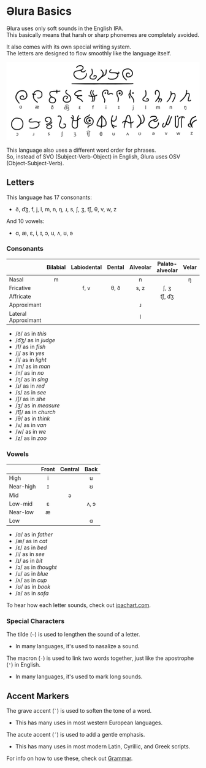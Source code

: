 # Əlura Basics
Əlura uses only soft sounds in the English IPA. <br>
This basically means that harsh or sharp phonemes are completely avoided.

It also comes with its own special writing system. <br>
The letters are designed to flow smoothly like the language itself.

![](https://github.com/Joalor64GH/alura/blob/main/alura.png?raw=true)

This language also uses a different word order for phrases. <br>
So, instead of SVO (Subject-Verb-Object) in English, Əlura uses OSV (Object-Subject-Verb). <!-- okay yoda -->

## Letters
This language has 17 consonants:
* ð, d͡ʒ, f, j, l, m, n, ŋ, ɹ, s, ʃ, ʒ, t͡ʃ, θ, v, w, z

And 10 vowels:
* ɑ, æ, ɛ, i, ɪ, ɔ, u, ʌ, ʊ, ə

### Consonants
|                     | Bilabial | Labiodental | Dental | Alveolar | Palato-alveolar | Velar | Labial-velar | Palatal |
| :------------------ | :------: | :---------: | :----: | :------: | :-------------: | :---: | :----------: | :-----: |
| Nasal               | m        |             |        | n        |                 | ŋ     |              |         |
| Fricative           |          | f, v        | θ, ð   | s, z     | ʃ, ʒ            |       |              |         |
| Affricate           |          |             |        |          | t͡ʃ, d͡ʒ          |       |              |         |
| Approximant         |          |             |        | ɹ        |                 |       | w            | j       |
| Lateral Approximant |          |             |        | l        |                 |       |              |         |

* /ð/ as in *this*
* /d͡ʒ/ as in *judge*
* /f/ as in *fish*
* /j/ as in *yes*
* /l/ as in *light*
* /m/ as in *man*
* /n/ as in *no*
* /ŋ/ as in *sing*
* /ɹ/ as in *red*
* /s/ as in *see*
* /ʃ/ as in *she*
* /ʒ/ as in *measure*
* /t͡ʃ/ as in *church*
* /θ/ as in *think*
* /v/ as in *van*
* /w/ as in *we*
* /z/ as in *zoo*

### Vowels
|           | Front | Central | Back |
| :-------- | :---: | :-----: | :--: |
| High      | i     |         | u    |
| Near-high | ɪ     |         | ʊ    |
| Mid       |       | ə       |      |
| Low-mid   | ɛ     |         | ʌ, ɔ |
| Near-low  | æ     |         |      |
| Low       |       |         | ɑ    |

* /ɑ/ as in *father*
* /æ/ as in *cat*
* /ɛ/ as in *bed*
* /i/ as in *see*
* /ɪ/ as in *bit*
* /ɔ/ as in *thought*
* /u/ as in *blue*
* /ʌ/ as in *cup*
* /ʊ/ as in *book*
* /ə/ as in *sofa*

To hear how each letter sounds, check out [ipachart.com](https://www.ipachart.com/).

### Special Characters
The tilde (`~`) is used to lengthen the sound of a letter.
* In many languages, it's used to nasalize a sound.

The macron (`-`) is used to link two words together, just like the apostrophe (`'`) in English.
* In many languages, it's used to mark long sounds.

## Accent Markers
The grave accent (`` ` ``) is used to soften the tone of a word.
* This has many uses in most western European languages.

The acute accent (`´`) is used to add a gentle emphasis.
* This has many uses in most modern Latin, Cyrillic, and Greek scripts.

For info on how to use these, check out [Grammar](./04-grammar.md).